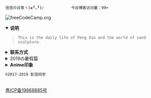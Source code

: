 ``` bash
信信の日常ヾ(❀╹◡╹)ﾉ            今日博客访问量：99+
```
![freeCodeCamp.org 
](https://s2.ax1x.com/2019/08/18/mKLjmV.jpg)

<details open>
  <summary><b>说明</b></summary>

>`This is the daily life of Peng Xin and the world of sand sculpture.`

</details>

<details>
  微信：px86ax<summary><b>联系方式</b></summary>
  <img src="https://s2.ax1x.com/2019/08/18/mMf2GV.png" alt="联系方式" style="max-width:100%;">
</details>


<details>
<summary>2019の暑假篇</summary>


>>7月1-2日（交代这个博客相关沙雕设定）

说什么哒：这将是一场关于我和呕呕霉霉世界的日常。

谁可以吃：任何人。  

隐私相关：适用于避风港原则。（你不作声，我就没侵权。)   


7月3日 周三 我去QQ找高中的新生群。然后发现他们是一群傻屌。一点价值也没有，整天聊些没七没八的。我根本插不入话题~ 然后三分热度开始准备重新建立新の学习群帝国（新的后宫）。（以便日后人流量之须,说不定哪天可以让我致富，成为亿万富翁什么的）因为我不清楚流量对我日后生活的影响是什么。我深谙其重要性。 我将新课本作为卖点掀起群动员。 我把它放在百度云那里~可惜我自己都没怎么看~是我太懒了没错~我怀疑只有小段认真去看了。别人都木有。 我获取了培训会最新课本，但我也不知道是否就9月份就开始启用。 群托管现已转交给陕西省的韩梦云同学。我信任她，信任什么的不存在，她比较好控制。。 我准备放弃无意义社交。为了摆脱怪圈，此前在18年清除了所有好友。这给我带来了很多不便。有些人甚至已经加了我好几次了/苦笑  


7月4日 周四 肖雯瀚同学重新过往，向我问好。从她那里得知学霸服务器被封原因。活该被封。 最后被发好人卡，我就知道她会搞事，防不胜防，不敢听她的声音。 我也准备把她忘了（可我所有密码都还是她名字，操）,垃圾女人浪费我时间。不过她声音真的是我听过最甜的!这个要夸一下。  


7月6日 周五 敏锐说她选公费什么的，让我替他好好上高中。说一家人只有她不高兴。 其实我想说一个人职业大概率会做自己不喜欢的事，就算做喜欢的事也会厌倦。搞毛啊，说着说着我就忘了我要说什么。  

中考分数已出，亟待啊！（昨晚我一晚都没睡好，我太过焦虑了）挂在了朋友圈，下午我就去报名了。


7月7日 周六 为了把QQ群变成同城群，至尊地标都弄没了。因为天安门为敏感地点。 我开始戒除吹嘘这个坏毛病，因为它会给我挖坑。 准备把微信群的高一学联作为养老群！  


7月8日 周一 一个人过生日太开心了，我17岁了。耶四！ 搞明白农历是月球历。  


7月9日 周二 补番《杀戮天使》 凯西那集表现手法nb.  


7月10日 周三 肖同学让我把时间花在学习上。 开始物理必修一的学习！  


7月11-19 都是学习物理必修一进程。略。  


7月20日 周六 看了赤坂的漫画《辉夜大小姐想让我告白》赤坂的表情勾勒NB. 阅读了部分《金刚经》然后受不了，弃坑。 开始排除任何干扰学习因素，开始统一人格大业！以前一直人格分裂严重。 开始用专业知识戒色。强戒死路一条。（色情是新新主义发展第一大坑，并且严重浪费我学习时间，影响脑力，果断第一排除）  


7月21日 周日 看了何连伟网课的意义判断。  


7月22日 周一 开始刷物理题  


7月23日 周二 练84,12□  


7月24日 周三 p8对立问题。 研究打点计时器。  


7月25日 周四 看了hitenkei后悔了。现在感觉本子再厉害也就hiten台湾本子王这种水平。真是无趣。  


7月26日 周五 学会观心断念。 脑洗自己大脑重新变成绿色。


7月27日 周六 思考一昧追求生理完整是不是有点SM。


7月28日 周日 开始每天早上查阅《戒者录》并作笔记。 领悟游戏只会让人更疲惫。 完成阶段测试1。  


7月29日 周一 了解伽利略的自由落体研究。 认识自己有恋癖，这个要慌。  


7月30日 周二 补漫《穿越时空の少女》

Loser音译就是 撸者


7月31日 周三 读书分叉论：多读一点书，多有一条路，一条变两条，两条变四条…… 补番《从零开始的异世界生活》以及轻小说。 戒熬夜开始。  


8月2-3日 补Re0漫画。 撰写微信群微调。 整理某百账号3个。 听了《东京喰种》的OP（unravel） sono sikumi wo，感觉声音跟罗兹瓦尔一样啊。 标识Subrus 486.  

以下内容可能会出现戒色内容引起不适，慎看—————————— 8月4日 周日 纯粹觉知——开始我的灵修之悟。  


8月5日 周一 认识念头应该作为人类工具，而不是牵引绳。 有人说洗脑不好，我只想说症状才是王道。 当含饴弄孙的时候，希望我可以对当年の勇士嘉许。 我凝似有胃病。 发现一个有爱的字幕组（用爱发电） acg6.com  


8月6日 周二 开始上网眼睛👀 保持散视。 谁也不想破罐子破摔。 雄关漫道真如铁，而今漫步从头越。 部分阅读《命自我立》  


8月7日 周三 开始养生。


8月8-15周四 人在家中坐，祸从天上来。 有人说不净观对女性不敬，那么对女人意淫就是尊重女性吗。  

补番《日常》神他妈反应！ 《日常系的异能战斗》前面剧情nb，后面烂了。 部补《男高》 喜欢上了aimyon（爱缪）的音色 《 她曾活过啊》好久没喜欢这种很多首音乐我都喜欢的啦。 overlord/异世界四重奏/尼玛这个真的不给男🐷解释机会。  


8月16日 周五 补《给桃子的信》，人老了喜欢看治愈番。  


8月17日 周一 早上梦见一个初中同学，差点破戒，吓死我了。 Github博客开通。这是多年番。
</details>

<details>
  <summary><b>Anime印象</b></summary>
  <img src="https://is2.4chan.org/c/1565667187305.png" alt="Anime印象" style="max-width:100%;">
</details>




``` bash
©2017-2019 彭信同学
```
<div id="footer">
	<p><br><a href="http://www.beian.miit.gov.cn/" target="_blank" rel="external nofollow">粤ICP备19868885号</a><br>  
